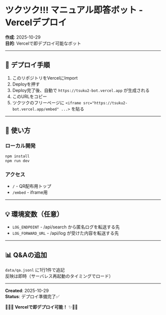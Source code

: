 # ツクツク!!! マニュアル即答ボット - Vercelデプロイ

**作成**: 2025-10-29  
**目的**: Vercelで即デプロイ可能なボット

---

## 🚀 デプロイ手順

1. このリポジトリをVercelにImport
2. Deployを押す
3. Deploy完了後、自動で `https://tsuku2-bot.vercel.app` が生成される
4. このURLをコピー
5. ツクツクのフリーページに `<iframe src="https://tsuku2-bot.vercel.app/embed" ...>` を貼る

---

## 📝 使い方

### ローカル開発

```bash
npm install
npm run dev
```

### アクセス

- `/` - QR配布用トップ
- `/embed` - iframe用

---

## 💡 環境変数（任意）

- `LOG_ENDPOINT` - /api/search から匿名ログを転送する先
- `LOG_FORWARD_URL` - /api/log が受けた内容を転送する先

---

## 📊 Q&Aの追加

`data/qa.jsonl` に1行1件で追記  
反映は即時（サーバレス再起動のタイミングでロード）

---

**Created**: 2025-10-29  
**Status**: デプロイ準備完了✅

🔱💎✨ **Vercelで即デプロイ可能！** ✨💎🔱

